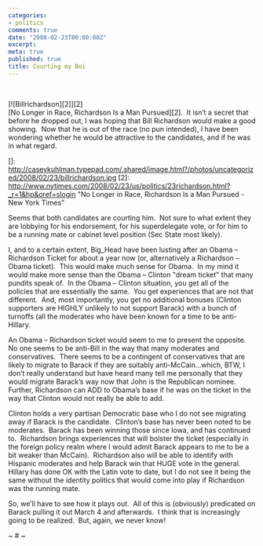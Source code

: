 ```yaml
---
categories:
- politics
comments: true
date: "2008-02-23T00:00:00Z"
excerpt:  
meta: true
published: true
title: Courting my Boi
---
```


 

[![Billrichardson][2]][2]  
[No Longer in Race, Richardson Is a Man Pursued][2].  It isn’t a secret that before he dropped out, I was hoping that Bill Richardson would make a good showing.  Now that he is out of the race (no pun intended), I have been wondering whether he would be attractive to the candidates, and if he was in what regard.  

 []: http://caseykuhlman.typepad.com/.shared/image.html?/photos/uncategorized/2008/02/23/billrichardson.jpg
 [2]: http://www.nytimes.com/2008/02/23/us/politics/23richardson.html?_r=1&hp&oref=slogin "No Longer in Race, Richardson Is a Man Pursued - New York Times"

Seems that both candidates are courting him.  Not sure to what extent they are lobbying for his endorsement, for his superdelegate vote, or for him to be a running mate or cabinet level position (Sec State most likely).  

I, and to a certain extent, Big_Head have been lusting after an Obama – Richardson Ticket for about a year now (or, alternatively a Richardson – Obama ticket).  This would make much sense for Obama.  In my mind it would make more sense than the Obama – Clinton "dream ticket" that many pundits speak of.  In the Obama – Clinton situation, you get all of the policies that are essentially the same.  You get experiences that are not that different.  And, most importantly, you get no additional bonuses (Clinton supporters are HIGHLY unlikely to not support Barack) with a bunch of turnoffs (all the moderates who have been known for a time to be anti-Hillary.  

An Obama – Richardson ticket would seem to me to present the opposite.  No one seems to be anti-Bill in the way that many moderates and conservatives.  There seems to be a contingent of conservatives that are likely to migrate to Barack if they are suitably anti-McCain…which, BTW, I don’t really understand but have heard many tell me personally that they would migrate Barack’s way now that John is the Republican nominee.  Further, Richardson can ADD to Obama’s base if he was on the ticket in the way that Clinton would not really be able to add.  

Clinton holds a very partisan Democratic base who I do not see migrating away if Barack is the candidate.  Clinton’s base has never been noted to be moderates.  Barack has been winning those since Iowa, and has continued to.  Richardson brings experiences that will bolster the ticket (especially in the foreign policy realm where I would admit Barack appears to me to be a bit weaker than McCain).  Richardson also will be able to identify with Hispanic moderates and help Barack win that HUGE vote in the general.  Hillary has done OK with the Latin vote to date, but I do not see it being the same without the identity politics that would come into play if Richardson was the running mate.  

So, we’ll have to see how it plays out.  All of this is (obviously) predicated on Barack pulling it out March 4 and afterwards.  I think that is increasingly going to be realized.  But, again, we never know!

~ # ~